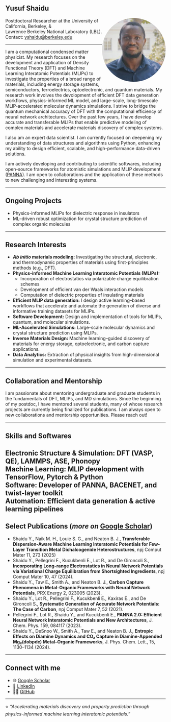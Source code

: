 ## **Yusuf Shaidu**

<p align="justify">
  <img src="https://raw.githubusercontent.com/yusufshaidu/yusufshaidu.github.io/main/likedin_picture.jpeg" align="right" width="200" style="border-radius: 50%;" alt="Yusuf Shaidu">

Postdoctoral Researcher at the University of California, Berkeley, & <br /> 
Lawrence Berkeley National Laboratory (LBL). <br />
Contact: yshaidu@berkeley.edu
</p>

---


I am a computational condensed matter physicist. My research focuses on the development and application of Density Functional Theory (DFT) and Machine Learning Interatomic Potentials (MLIPs) to investigate the properties of a broad range of materials, including energy storage systems, semiconductors, ferroelectrics, optoelectronic, and quantum materials. My research work involves the devolopment of efficient DFT data generation workflows, physics-informed ML model, and large-scale, long-timescale MLIP-accelerated molecular dynamics simulations. I strive to bridge the quantum mechanical accuracy of DFT with the computational efficiency of neural network architectures. Over the past few years, I have develop accurate and transferable MLIPs that enable predictive modeling of complex materials and accelerate materials discovery of complex systems.

I also am an expert data scientist. I am currently focused on deepening my understanding of data structures and algorithms using Python, enhancing my ability to design efficient, scalable, and high-performance data-driven solutions.

I am actively developing and contributing to scientific softwares, including open-source frameworks for atomistic simulations and MLIP development ([PANNA](https://pubs.aip.org/aip/jcp/article/159/8/084117/2908459/PANNA-2-0-Efficient-neural-network-interatomic)). I am open to collaborations and the application of these methods to new challenging and interesting systems.

---
## Ongoing Projects
- Physics-informed MLIPs for dielectric response in insulators
- ML–driven robust optimization for crystal structure prediction of complex organic molecules
  
---

## Research Interests

- **_Ab initio_ materials modeling:** Investigating the structural, electronic, and thermodynamic properties of materials using first-principles methods (e.g., DFT).  
- **Physics-informed Machine Learning Interatomic Potentials (MLIPs):**  
  - Incorporation of electrostatics via polarizable charge equilibration schemes  
  - Development of efficient van der Waals interaction models  
  - Computation of dielectric properties of insulating materials
- **Efficient MLIP data generation:** I design active learning–based workflows that accelerate and automate the generation of diverse and informative training datasets for MLIPs.
- **Software Development:** Design and implementation of tools for MLIPs, quantum, and molecular simulations.  
- **ML-Accelerated Simulations:** Large-scale molecular dynamics and crystal structure prediction using MLIPs.  
- **Inverse Materials Design:** Machine learning–guided discovery of materials for energy storage, optoelectronic, and carbon capture applications.  
- **Data Analytics:** Extraction of physical insights from high-dimensional simulation and experimental datasets.
  
---
## Collaboration and Mentorship
I am passionate about mentoring undergraduate and graduate students in the fundamentals of DFT, MLIPs, and MD simulations. Since the beginning of my postdoc, I have mentored several students, many of whose research projects are currently being finalized for publications. I am always open to new collaborations and mentorship opportunities. Please reach out!

---
## Skills and Softwares

 **Electronic Structure & Simulation:** DFT (VASP, QE), LAMMPS, ASE, Phonopy  
 **Machine Learning:** MLIP development with TensorFlow, Pytorch & Python  
 **Software:** Developer of PANNA, BACENET, and twist-layer toolkit  
 **Automation:** Efficient data generation & active learning pipelines
---

## Select Publications (_more on_ [Google Scholar](https://scholar.google.com/citations?user=nmKIMX0AAAAJ&hl=en))
- Shaidu Y., Naik M. H., Louie S. G., and Neaton B. J., **Transferable Dispersion-Aware Machine Learning Interatomic Potentials for Few-Layer Transition Metal Dichalcogenide Heterostructures**, npj Comput Mater 11, 273 (2025)
- Shaidu Y., Pellegrini F., Kucukbenli E., Lot R., and De Gironcoli S., **Incorporating Long-range Electrostatics in Neural Network Potentials via Variational Charge Equilibration from Shortsighted Ingredients**, npj Comput Mater 10, 47 (2024).
- Shaidu Y., Taw E., Smith A., and Neaton B. J., **Carbon Capture Phenomena in Metal-Organic Frameworks with Neural Network Potentials**, PRX Energy 2, 023005 (2023).
- Shaidu Y., Lot R., Pellegrini F., Kucukbenli E., Kaxiras E., and De Gironcoli S., **Systematic Generation of Accurate Network Potentials: The Case of Carbon**, npj Comput Mater 7, 52 (2021).
- Pellegrini F., Lot R., Shaidu Y., and Kucukbenli E., **PANNA 2.0: Efficient Neural Network Interatomic Potentials and New Architectures**, J. Chem. Phys. 159, 084117 (2023).
- Shaidu Y., DeSnoo W., Smith A., Taw E., and Neaton B. J., **Entropic Effects on Diamine Dynamics and CO₂ Capture in Diamine-Appended Mg₂(dobpdc) Metal–Organic Frameworks**, J. Phys. Chem. Lett., 15, 1130–1134 (2024).

---

## Connect with me
- 🌐 [Google Scholar](https://scholar.google.com/citations?user=nmKIMX0AAAAJ&hl=en)
- 💼 [LinkedIn](https://www.linkedin.com/in/yusuf-shaidu-73b170a2)
- 🧑‍💻 [GitHub](https://github.com/yusufshaidu)

---

⭐ _“Accelerating materials discovery and property prediction through physics-informed machine learning interatomic potentials.”_

